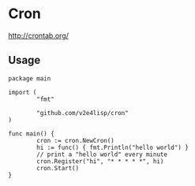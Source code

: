 # Cron

http://crontab.org/

## Usage

```golang
package main

import (
        "fmt"

        "github.com/v2e4lisp/cron"
)

func main() {
        cron := cron.NewCron()
        hi := func() { fmt.Println("hello world") }
        // print a "hello world" every minute
        cron.Register("hi", "* * * * *", hi)
        cron.Start()
}
```

